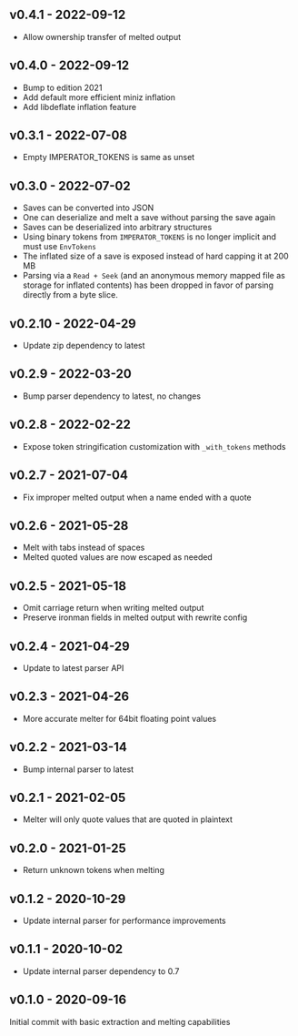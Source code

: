 ## v0.4.1 - 2022-09-12

- Allow ownership transfer of melted output

## v0.4.0 - 2022-09-12

- Bump to edition 2021
- Add default more efficient miniz inflation
- Add libdeflate inflation feature

## v0.3.1 - 2022-07-08

- Empty IMPERATOR_TOKENS is same as unset

## v0.3.0 - 2022-07-02

- Saves can be converted into JSON
- One can deserialize and melt a save without parsing the save again
- Saves can be deserialized into arbitrary structures
- Using binary tokens from `IMPERATOR_TOKENS` is no longer implicit
  and must use `EnvTokens`
- The inflated size of a save is exposed instead of hard capping it at
  200 MB
- Parsing via a `Read + Seek` (and an anonymous memory mapped file as
  storage for inflated contents) has been dropped in favor of parsing
  directly from a byte slice.

## v0.2.10 - 2022-04-29

- Update zip dependency to latest

## v0.2.9 - 2022-03-20

- Bump parser dependency to latest, no changes

## v0.2.8 - 2022-02-22

- Expose token stringification customization with `_with_tokens` methods

## v0.2.7 - 2021-07-04

- Fix improper melted output when a name ended with a quote

## v0.2.6 - 2021-05-28

- Melt with tabs instead of spaces
- Melted quoted values are now escaped as needed

## v0.2.5 - 2021-05-18

- Omit carriage return when writing melted output
- Preserve ironman fields in melted output with rewrite config

## v0.2.4 - 2021-04-29

- Update to latest parser API

## v0.2.3 - 2021-04-26

- More accurate melter for 64bit floating point values

## v0.2.2 - 2021-03-14

- Bump internal parser to latest

## v0.2.1 - 2021-02-05

- Melter will only quote values that are quoted in plaintext

## v0.2.0 - 2021-01-25

- Return unknown tokens when melting

## v0.1.2 - 2020-10-29

* Update internal parser for performance improvements

## v0.1.1 - 2020-10-02

* Update internal parser dependency to 0.7

## v0.1.0 - 2020-09-16

Initial commit with basic extraction and melting capabilities
